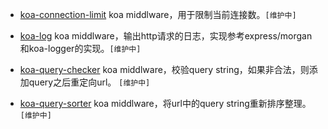 
- [koa-connection-limit](https://github.com/vicanso/koa-connection-limit) koa middlware，用于限制当前连接数。`[维护中]`

- [koa-log](https://github.com/vicanso/koa-log) koa middlware，输出http请求的日志，实现参考express/morgan和koa-logger的实现。`[维护中]`

- [koa-query-checker](https://github.com/vicanso/koa-query-checker) koa middlware，校验query string，如果非合法，则添加query之后重定向url。 `[维护中]`

- [koa-query-sorter](https://github.com/vicanso/koa-query-sorter) koa middlware，将url中的query string重新排序整理。 `[维护中]`
